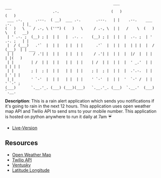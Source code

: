 ```text
                                                  ___                        ___      
                      .-.                        (   )                      (   )     
 ___ .-.      .---.  ( __)  ___ .-.       .---.   | |    .--.    ___ .-.     | |_     
(   )   \    / .-, \ (''") (   )   \     / .-, \  | |   /    \  (   )   \   (   __)   
 | ' .-. ;  (__) ; |  | |   |  .-. .    (__) ; |  | |  |  .-. ;  | ' .-. ;   | |      
 |  / (___)   .'`  |  | |   | |  | |      .'`  |  | |  |  | | |  |  / (___)  | | ___  
 | |         / .'| |  | |   | |  | |     / .'| |  | |  |  |/  |  | |         | |(   ) 
 | |        | /  | |  | |   | |  | |    | /  | |  | |  |  ' _.'  | |         | | | |  
 | |        ; |  ; |  | |   | |  | |    ; |  ; |  | |  |  .'.-.  | |         | ' | |  
 | |        ' `-'  |  | |   | |  | |    ' `-'  |  | |  '  `-' /  | |         ' `-' ;  
(___)       `.__.'_. (___) (___)(___)   `.__.'_. (___)  `.__.'  (___)         `.__.   

```

**Description**: This is a rain alert application which sends you notifications if it's going to rain in the next 12 hours. This application uses open weather map API and Twilio API to send sms to your mobile number. This application is hosted on python anywhere to run it daily at 7am :umbrella:

- [Live-Version](https://replit.com/@MihirMore1/Rain-Alert#main.py)

## Resources

- [Open Weather Map](https://openweathermap.org/)
- [Twilio API](https://www.twilio.com/)
- [Ventusky](https://www.ventusky.com/)
- [Latitude Longitude](https://www.latlong.net/)

